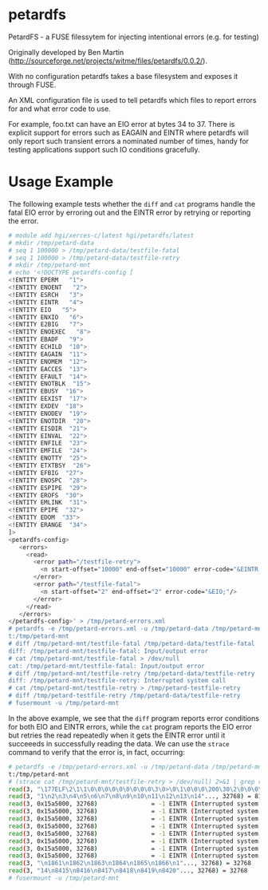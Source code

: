 petardfs
========

PetardFS - a FUSE filessytem for injecting intentional errors (e.g. for testing)

Originally developed by Ben Martin (http://sourceforge.net/projects/witme/files/petardfs/0.0.2/).

With no configuration petardfs takes a base filesystem and exposes it through FUSE.

An XML configuration file is used to tell petardfs which files to report errors
for and what error code to use. 

For example, foo.txt can have an EIO error at bytes 34 to 37. There is explicit 
support for errors such as EAGAIN and EINTR where petardfs will only report such 
transient errors a nominated number of times, handy for testing applications support 
such IO conditions gracefully.

Usage Example
=============

The following example tests whether the `diff` and `cat` programs handle the fatal EIO error by erroring out 
and the EINTR error by retrying or reporting the error. 

```bash
# module add hgi/xerces-c/latest hgi/petardfs/latest
# mkdir /tmp/petard-data
# seq 1 100000 > /tmp/petard-data/testfile-fatal
# seq 1 100000 > /tmp/petard-data/testfile-retry
# mkdir /tmp/petard-mnt
# echo '<!DOCTYPE petardfs-config [
<!ENTITY EPERM   "1">
<!ENTITY ENOENT   "2">
<!ENTITY ESRCH   "3">
<!ENTITY EINTR   "4">
<!ENTITY EIO   "5">
<!ENTITY ENXIO   "6">
<!ENTITY E2BIG   "7">
<!ENTITY ENOEXEC   "8">
<!ENTITY EBADF   "9">
<!ENTITY ECHILD  "10">
<!ENTITY EAGAIN  "11">
<!ENTITY ENOMEM  "12">
<!ENTITY EACCES  "13">
<!ENTITY EFAULT  "14">
<!ENTITY ENOTBLK  "15">
<!ENTITY EBUSY  "16">
<!ENTITY EEXIST  "17">
<!ENTITY EXDEV  "18">
<!ENTITY ENODEV  "19">
<!ENTITY ENOTDIR  "20">
<!ENTITY EISDIR  "21">
<!ENTITY EINVAL  "22">
<!ENTITY ENFILE  "23">
<!ENTITY EMFILE  "24">
<!ENTITY ENOTTY  "25">
<!ENTITY ETXTBSY  "26">
<!ENTITY EFBIG  "27">
<!ENTITY ENOSPC  "28">
<!ENTITY ESPIPE  "29">
<!ENTITY EROFS  "30">
<!ENTITY EMLINK  "31">
<!ENTITY EPIPE  "32">
<!ENTITY EDOM  "33">
<!ENTITY ERANGE  "34">
]>
<petardfs-config>
   <errors>
     <read>
       <error path="/testfile-retry">
         <n start-offset="10000" end-offset="10000" error-code="&EINTR;" times="10"/>
       </error>
       <error path="/testfile-fatal">
         <n start-offset="2" end-offset="2" error-code="&EIO;"/>
       </error>
     </read>
   </errors>
</petardfs-config>' > /tmp/petard-errors.xml
# petardfs -e /tmp/petard-errors.xml -u /tmp/petard-data /tmp/petard-mnt
t:/tmp/petard-mnt
# diff /tmp/petard-mnt/testfile-fatal /tmp/petard-data/testfile-fatal
diff: /tmp/petard-mnt/testfile-fatal: Input/output error
# cat /tmp/petard-mnt/testfile-fatal > /dev/null
cat: /tmp/petard-mnt/testfile-fatal: Input/output error
# diff /tmp/petard-mnt/testfile-retry /tmp/petard-data/testfile-retry
diff: /tmp/petard-mnt/testfile-retry: Interrupted system call
# cat /tmp/petard-mnt/testfile-retry > /tmp/petard-testfile-retry
# diff /tmp/petard-testfile-retry /tmp/petard-data/testfile-retry
# fusermount -u /tmp/petard-mnt
```

In the above example, we see that the `diff` program reports error conditions for both EIO and EINTR errors, while the `cat` program reports the EIO error but retries the read repeatedly when it gets the EINTR error until it succeeeds in successfully reading the data. We can use the `strace` command to verify that the error is, in fact, occurring:

```bash
# petardfs -e /tmp/petard-errors.xml -u /tmp/petard-data /tmp/petard-mnt
t:/tmp/petard-mnt
# (strace cat /tmp/petard-mnt/testfile-retry > /dev/null) 2>&1 | grep read | head -n 12
read(3, "\177ELF\2\1\1\0\0\0\0\0\0\0\0\0\3\0>\0\1\0\0\0\200\30\2\0\0\0\0\0"..., 832) = 832
read(3, "1\n2\n3\n4\n5\n6\n7\n8\n9\n10\n11\n12\n13\n14"..., 32768) = 8192
read(3, 0x15a5000, 32768)               = -1 EINTR (Interrupted system call)
read(3, 0x15a5000, 32768)               = -1 EINTR (Interrupted system call)
read(3, 0x15a5000, 32768)               = -1 EINTR (Interrupted system call)
read(3, 0x15a5000, 32768)               = -1 EINTR (Interrupted system call)
read(3, 0x15a5000, 32768)               = -1 EINTR (Interrupted system call)
read(3, 0x15a5000, 32768)               = -1 EINTR (Interrupted system call)
read(3, 0x15a5000, 32768)               = -1 EINTR (Interrupted system call)
read(3, 0x15a5000, 32768)               = -1 EINTR (Interrupted system call)
read(3, "\n1861\n1862\n1863\n1864\n1865\n1866\n1"..., 32768) = 32768
read(3, "14\n8415\n8416\n8417\n8418\n8419\n8420"..., 32768) = 32768
# fusermount -u /tmp/petard-mnt
```

